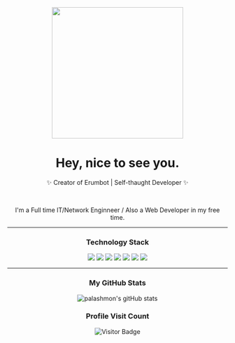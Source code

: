 <div align='center'>
  <img src="https://capsule-render.vercel.app/api?type=waving&height=200&text=Autrix%20Git&fontAlign=75&fontAlignY=40&color=gradient" height="300"/>
  <h1>Hey, nice to see you.</h1>
  <p></p>
  
  <!--
  [![Twitter Follow](https://img.shields.io/twitter/follow/palashv2?style=social)](https://twitter.com/intent/follow?screen_name=palashv2)
  [![YouTube Channel Subscribers](https://img.shields.io/youtube/channel/subscribers/UCnnhIfN-A4JPs2ogiN59MRA?style=social)](https://www.youtube.com/channel/UCnnhIfN-A4JPs2ogiN59MRA?sub_confirmation=1)
  [![YouTube Channel Views](https://img.shields.io/youtube/channel/views/UCnnhIfN-A4JPs2ogiN59MRA?style=social)](https://www.youtube.com/channel/UCnnhIfN-A4JPs2ogiN59MRA?sub_confirmation=1)
  ![GitHub followers](https://img.shields.io/github/followers/palashmon?style=social)
  -->
  
  <p>✨ Creator of Erumbot | Self-thaught Developer ✨</p>
  <br>
  <p>I'm a Full time IT/Network Enginneer / Also a Web Developer in my free time.</p>
  
---

  ### Technology Stack
  <div align='center'>
    <span>
      <img src="https://img.shields.io/badge/python-1572B6?style=flat-square&logo=Python&logoColor=white"/>
      <img src="https://img.shields.io/badge/HTML5-E34F26?style=flat-square&logo=HTML5&logoColor=white"/><span>
      <img src="https://img.shields.io/badge/CSS3-1572B6?style=flat-square&logo=CSS3&logoColor=white"/>
      <img src="https://img.shields.io/badge/Sass-CC6699?style=flat-square&logo=Sass&logoColor=white"/>
      <img src="https://img.shields.io/badge/JavaScript-F7DF1E?style=flat-square&logo=JavaScript&logoColor=white"/>
      <img src="https://img.shields.io/badge/python-1572B6?style=flat-square&logo=Python&logoColor=white"/>
      <img src="https://img.shields.io/badge/mysql-61DAFB?style=flat-square&logo=MySQL&logoColor=white"/>
    <p></p>  
  </div>
  
---      
      
  ### My GitHub Stats
  ![palashmon's gitHub stats](https://github-readme-stats.vercel.app/api?username=palashmon&show_icons=true&theme=radical)   
   
  ### Profile Visit Count   
  ![Visitor Badge](https://visitor-badge.laobi.icu/badge?page_id=palashmon.palashmon)
  <br> 
</div> 

<!---
Autrix/Autrix is a ✨ special ✨ repository because its `README.md` (this file) appears on your GitHub profile.
You can click the Preview link to take a look at your changes.
--->
